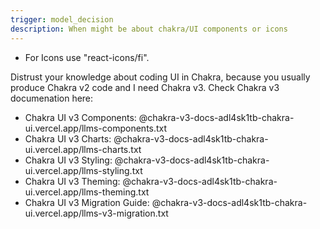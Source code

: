 ```yaml
---
trigger: model_decision
description: When might be about chakra/UI components or icons
---
```


- For Icons use "react-icons/fi".

Distrust your knowledge about coding UI in Chakra, because you usually produce Chakra v2 code and I need Chakra v3.
Check Chakra v3 documenation here:
- Chakra UI v3 Components: @chakra-v3-docs-adl4sk1tb-chakra-ui.vercel.app/llms-components.txt
- Chakra UI v3 Charts: @chakra-v3-docs-adl4sk1tb-chakra-ui.vercel.app/llms-charts.txt
- Chakra UI v3 Styling: @chakra-v3-docs-adl4sk1tb-chakra-ui.vercel.app/llms-styling.txt
- Chakra UI v3 Theming: @chakra-v3-docs-adl4sk1tb-chakra-ui.vercel.app/llms-theming.txt
- Chakra UI v3 Migration Guide: @chakra-v3-docs-adl4sk1tb-chakra-ui.vercel.app/llms-v3-migration.txt